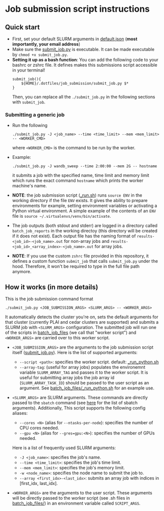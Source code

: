 # Job submission script instructions
## Quick start
- First, set your default SLURM arguments in [default.json](default.json) (__most importantly, your email address__)
- Make sure the [submit_job.py](submit_job.py) is executable. It can be made executable by `chmod +x submit_job.py`.
- __Setting it up as a bash function__: You can add the following code to your bashrc or zshrc file. It defines makes this submissions script accessible in your terminal!
    ```
    submit_job(){
        ${HOME}/.dotfiles/job_submission/submit_job.py $*
    }
    ```
    Then, you can replace all the `./submit_job.py` in the following sections with `submit_job`.

### Submitting a generic job

- Run the following
    ```
    ./submit_job.py -J <job_name> --time <time_limit> --mem <mem_limit> -- <WORKER_CMD>
    ```
    where `<WORKER_CMD>` is the command to be run by the worker.

- Example:
    ```
    ./submit_job.py -J wandb_sweep --time 2:00:00 --mem 2G -- hostname
    ```
    it submits a job with the specified name, time limit and memory limit which runs the exact command `hostname` which prints the worker machine's name.

- __NOTE__: the job submission script ([_run.sh](_run.sh)) runs `source ENV` in the working directory if the file `ENV` exists. It gives the ability to prepare environments for example, setting environment variables or activating a Python virtual environment. A simple example of the contents of an `ENV` file is `source ~/.virtualenvs/venv/bin/activate`.

- The job outputs (both stdout and stderr) are logged in a directory called `batch_job_reports` in the working directoy (this directory will be created if it does not exist). Each output file has the naming format of `results-<job_id>-<job_name>.out` for non-array jobs and `results-<job_id>_<array_index>-<job_name>.out` for array jobs.
- __NOTE__: If you use the custom `zshrc` file provided in this repository, it defines a custom function `submit_job` that calls `submit_job.py` under the hood. Therefore, it won't be required to type in the full file path anymore.

## How it works (in more details)

This is the job submission command format
```
./submit_job.py <JOB_SUBMISSION_ARGS> <SLURM_ARGS> -- <WORKER_ARGS>
```
It automatically detects the cluster you're on, sets the default arguments for that cluster (currently PLAI and cedar clusters are supported) and submits a SLURM job with `<SLURM_ARGS>` configuration. The submitted job will run one of the scripts in [batch_job_files](batch_job_files/) (we call that "worker script") and `<WORKER_ARGS>` are carried over to this worker script.
- `<JOB_SUBMISSION_ARGS>` are the arguments to the job submission script itself ([submit_job.py](submit_job.py)). Here is the list of supported arguments:
    - `--script <path>`: specifies the worker script. default: [_run_python.sh](batch_job_files/_run_python.sh)
    - `--array-tag`: (useful for array jobs) populates the environemnt variable `SLURM_ARRAY_TAG` and passes it to the worker script. It is useful for submitting array jobs the job array id (`SLURM_ARRAY_TASK_ID`) should be passed to the user script as an argument. See [batch_job_files/_run_python.sh](batch_job_files/_run_python.sh) for an example use.
- `<SLURM_ARGS>` are SLURM arguments. These commands are directly passed to the `sbatch` command (see [here](https://slurm.schedmd.com/sbatch.html) for the list of sbatch arguments). Additionally, This script supports the following config aliases:
    - `--cores <N>` (alias for `--ntasks-per-node`): specifies the number of CPU cores needed.
    - `--gpu <N>` (alias for `--gres=gpu:<N>`): specifies the number of GPUs needed.

    Here is a list of frequently used SLURM arguments:
    - `-J <job_name>`: specifies the job's name.
    - `--time <time_limit>`: specifies the job's time limit.
    - `--mem <mem_limit>`: specifies the job's memory limit.
    - `-w <node_name>`: specifies the node name to submit the job to.
    - `--array <first_idx>-<last_idx>`: submits an array job with indices in [first_idx, last_idx].
- `<WORKER_ARGS>` are the arguments to the user script. These arguments will be directly passed to the worker script (see .sh files in [batch_job_files/](batch_job_files/)) in an environment variable called `SCRIPT_ARGS`.
